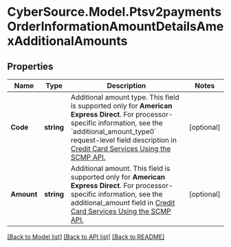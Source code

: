# CyberSource.Model.Ptsv2paymentsOrderInformationAmountDetailsAmexAdditionalAmounts
## Properties

Name | Type | Description | Notes
------------ | ------------- | ------------- | -------------
**Code** | **string** | Additional amount type. This field is supported only for **American Express Direct**.  For processor-specific information, see the &#x60;additional_amount_type0&#x60; request-level field description in [Credit Card Services Using the SCMP API.](http://apps.cybersource.com/library/documentation/dev_guides/CC_Svcs_SCMP_API/html)  | [optional] 
**Amount** | **string** | Additional amount. This field is supported only for **American Express Direct**.  For processor-specific information, see the additional_amount field in [Credit Card Services Using the SCMP API.](http://apps.cybersource.com/library/documentation/dev_guides/CC_Svcs_SCMP_API/html)  | [optional] 

[[Back to Model list]](../README.md#documentation-for-models) [[Back to API list]](../README.md#documentation-for-api-endpoints) [[Back to README]](../README.md)


